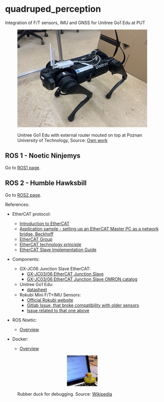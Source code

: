 # quadruped_perception
Integration of F/T sensors, IMU and GNSS for Unitree Go1 Edu at PUT

<figure>
   <p align="center">
      <img src="./imgs/unitree_put.jpg" >
      <figcaption>Unitree Go1 Edu with external router mouted on top at Poznan University of Technology, Source: <a href="">Own work</a> </figcaption>
   </p>
</figure>

## ROS 1 - Noetic Ninjemys

Go to [ROS1 page](./ROS1.md).

## ROS 2 - Humble Hawksbill

Go to [ROS2 page](./ROS2.md).



References:
- EtherCAT protocol:
   - [Introduction to EtherCAT](https://www.youtube.com/watch?v=xNE1Y7_mH8E)
   - [Application sample - setting up an EtherCAT Master PC as a network bridge, Beckhoff](https://infosys.beckhoff.com/english.php?content=../content/1033/el6601_el6614/2349541771.html&id=)
   - [EtherCAT Group](https://ethercat.org/default.htm)
   - [EtherCAT technology principle](https://www.ethercat.org/en/technology.html)
   - [EtherCAT Slave Implementation Guide](https://www.ethercat.org/download/documents/ETG2200_V3i1i0_G_R_SlaveImplementationGuide.pdf)
- Components:
   - GX-JC06 Junction Slave EtherCAT:
      - [GX-JC03/06 EtherCAT Junction Slave](https://ethercat.org/en/products/031623DF42FD4AAA99F2540BF002E5C6.htm)
      - [GX-JC03/06 EtherCAT Junction Slave OMRON catalog](https://www.ia.omron.com/products/family/3079/download/catalog.html)
   - Unitree Go1 Edu:
      - [datasheet](https://shop.unitree.com/products/unitreeyushutechnologydog-artificial-intelligence-companion-bionic-companion-intelligent-robot-go1-quadruped-robot-dog)
   - Rokubi Mini F/T+IMU Sensors:
      - [Official Rokubi website](https://www.botasys.com/force-torque-sensors/rokubi)
      - [Gitlab Issue, that broke compatibility with older sensors](https://gitlab.com/botasys/bota_driver/-/issues/21)
      - [Issue related to that one above](https://gitlab.com/botasys/bota_driver/-/commit/e29feb2697ed09ef1b40007d608177940c0fc603)

- ROS Noetic:
   - [Overview](http://wiki.ros.org/noetic)
- Docker:
   - [Overview](https://docs.docker.com/get-started/)



<figure>
   <p align="center">
      <img src="./imgs/dusk.jpeg"  width="100" height="100">
      <figcaption>Rubber duck for debugging. Source: <a href="https://commons.wikimedia.org/wiki/File:Rubber_duck_assisting_with_debugging.jpg">Wikipedia</a> </figcaption>
   </p>
</figure>
